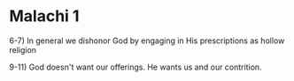 # Malachi 1

6-7) In general we dishonor God by engaging in His prescriptions as hollow religion


9-11) God doesn't want our offerings. 
He wants us and our contrition. 
